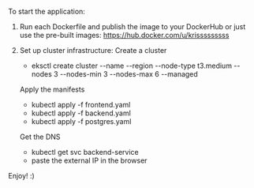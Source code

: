 To start the application:

1. Run each Dockerfile and publish the image to your DockerHub or just use the pre-built images: https://hub.docker.com/u/krisssssssss
                          
2. Set up cluster infrastructure:
    Create a cluster
    - eksctl create cluster --name <name-of-cluster> --region <region> --node-type t3.medium  --nodes 3  --nodes-min 3 --nodes-max 6 --managed

    Apply the manifests
    - kubectl apply -f frontend.yaml
    - kubectl apply -f backend.yaml
    - kubectl apply -f postgres.yaml

    Get the DNS
    - kubectl get svc backend-service
    - paste the external IP in the browser

Enjoy! :)




